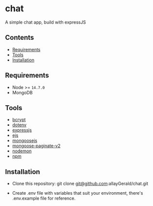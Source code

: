 # chat
A simple chat app, build with expressJS


## Contents

- [Requirements](#Requirements)
- [Tools](#Tools)
- [Installation](#Installation)

## Requirements

- Node >= `14.7.0`
- MongoDB

## Tools
- [bcrypt](https://www.npmjs.com/package/bcrypt)
- [dotenv](https://www.npmjs.com/package/chai-things)
- [expressjs](https://expressjs.com/)
- [ejs](https://ejs.co/)
- [mongoosejs](https://mongoosejs.com/)
- [mongoose-paginate-v2](https://www.npmjs.com/package/mongoose-paginate-v2)
- [nodemon](https://www.npmjs.com/package/nodemon)
- [npm](https://www.npmjs.com/)

## Installation
- Clone this repository: git clone git@github.com:allayGerald/chat.git

- Create .env file with variables that suit your environment, there's .env.example file for reference.
